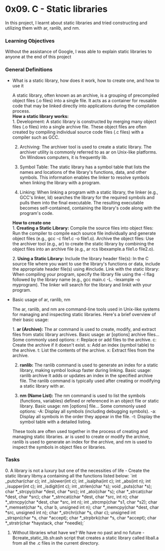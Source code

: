 <h1>0x09. C - Static libraries</h1>
<p>In this project, I learnt about static libraries and tried constructing and utilizing them with ar, ranlib, and nm.</p>

<h3>Learning Objectives</h3>
<p>Without the assistance of Google, I was able to explain static libraries to anyone at the end of this project</p>

<h3>General Definitions</h3>
<ul>
<li>What is a static library, how does it work, how to create one, and how to use it</li>
<p>A static library, often known as an archive, is a grouping of precompiled object files (.o files) into a single file. It acts as a container for reusable code that may be linked directly into applications during the compilation process.<br> <b>How a static library works:</b><br> 
1. Development: A static library is constructed by merging many object files (.o files) into a single archive file. These object files are often created by compiling individual source code files (.c files) with a compiler such as GCC.

2. Archiving: The archiver tool is used to create a static library. The archiver utility is commonly referred to as ar on Unix-like platforms. On Windows computers, it is frequently lib.

3. Symbol Table: The static library has a symbol table that lists the names and locations of the library's functions, data, and other symbols. This information enables the linker to resolve symbols when linking the library with a program.

4. Linking: When linking a program with a static library, the linker (e.g., GCC's linker, ld) searches the library for the required symbols and pulls them into the final executable. The resulting executable becomes self-contained, containing the library's code along with the program's code.<br>

<b>How to create one</b><br>
1.<b> Creating a Static Library:</b>
Compile the source files into object files: Run the compiler to compile each source file individually and generate object files (e.g., gcc -c file1.c -o file1.o).
Archive the object files: Use the archiver tool (e.g., ar) to create the static library by combining the object files into an archive file (e.g., ar rcs libexample.a file1.o file2.o).<br>

2.<b> Using a Static Library:</b>
Include the library header file(s): In the C source file where you want to use the library's functions or data, include the appropriate header file(s) using #include.
Link with the static library: When compiling your program, specify the library file using the -l flag followed by the library name (e.g., gcc main.c -L. -lexample -o myprogram). The linker will search for the library and linkit with your program.</p>

<li>Basic usage of ar, ranlib, nm</li>
<p>The ar, ranlib, and nm are command-line tools used in Unix-like systems for managing and inspecting static libraries. Here's a brief overview of their basic usage:</p>
<p> 
1. <b>ar (Archive):</B>
The ar command is used to create, modify, and extract files from static library archives.
Basic usage: ar [options] archive files...
Some commonly used options:
r: Replace or add files to the archive.
c: Create the archive if it doesn't exist.
s: Add an index (symbol table) to the archive.
t: List the contents of the archive.
x: Extract files from the archive.

2. <b>ranlib:</b>
The ranlib command is used to generate an index for a static library, making symbol lookup faster during linking.
Basic usage: ranlib archive
It adds or updates an index in the specified archive file.
The ranlib command is typically used after creating or modifying a static library with ar.

3. <b>nm (Name List):</b>
The nm command is used to list the symbols (functions, variables) defined or referenced in an object file or static library.
Basic usage: nm [options] file...
Some commonly used options:
-A: Display all symbols (including debugging symbols).
-a: Display all symbols in the order they appear in the file.
-t: Display the symbol table with a detailed listing.
<p>These tools are often used together in the process of creating and managing static libraries. ar is used to create or modify the archive, ranlib is used to generate an index for the archive, and nm is used to inspect the symbols in object files or libraries.</p>
</ul>

<h3>Tasks</h3>
<p>
0. A library is not a luxury but one of the necessities of life - Create the static library libmy.a containing all the functions listed below:
`int _putchar(char c);
int _islower(int c);
int _isalpha(int c);
int _abs(int n);
int _isupper(int c);
int _isdigit(int c);
int _strlen(char *s);
void _puts(char *s);
char *_strcpy(char *dest, char *src);
int _atoi(char *s);
char *_strcat(char *dest, char *src);
char *_strncat(char *dest, char *src, int n);
char *_strncpy(char *dest, char *src, int n);
int _strcmp(char *s1, char *s2);
char *_memset(char *s, char b, unsigned int n);
char *_memcpy(char *dest, char *src, unsigned int n);
char *_strchr(char *s, char c);
unsigned int _strspn(char *s, char *accept);
char *_strpbrk(char *s, char *accept);
char *_strstr(char *haystack, char *needle);`

1. Without libraries what have we? We have no past and no future - Bcreate_static_lib.sh:ash script that creates a static library called liball.a from all the .c files in the current directory.
</p>
